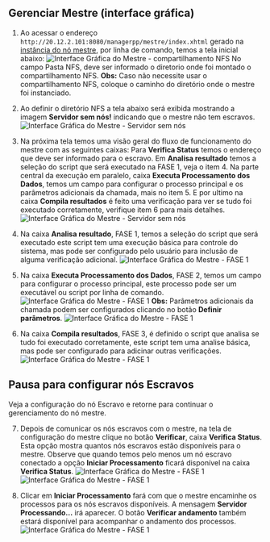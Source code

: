 ## Gerenciar Mestre (interface gráfica)

1. Ao acessar o endereço `http://20.12.2.101:8080/managerpp/mestre/index.xhtml` gerado na [instância do nó mestre](https://github.com/renedet/managerpp/tree/master/Tutorial#instanciar-mestre), por linha de comando, temos a tela inicial abaixo:
![Interface Gráfica do Mestre - compartilhamento NFS](https://raw.githubusercontent.com/renedet/managerpp/master/Tutorial/imagens/img1.png)
No campo Pasta NFS, deve ser informado o diretorio onde foi montado o compartilhamento NFS.
**Obs:** Caso não necessite usar o compartilhamento NFS, coloque o caminho do diretório onde o mestre foi instanciado.

2. Ao definir o diretório NFS a tela abaixo será exibida mostrando a imagem **Servidor sem nós!** indicando que o mestre não tem escravos.
![Interface Gráfica do Mestre - Servidor sem nós](https://raw.githubusercontent.com/renedet/managerpp/master/Tutorial/imagens/img2.png)

3. Na próxima tela temos uma visão geral do fluxo de funcionamento do mestre com as seguintes caixas:
Para **Verifica Status** temos o endereço que deve ser informado para o escravo.
Em **Analisa resultado** temos a seleção do script que será executado na FASE 1, veja o item 4.
Na parte central da execução em paralelo, caixa **Executa Processamento dos Dados**, temos um campo para configurar o processo principal e os parâmetros adicionais da chamada, mais no item 5.
E por ultimo na caixa **Compila resultados** é feito uma verificação para ver se tudo foi executado corretamente, verifique item 6 para mais detalhes.
![Interface Gráfica do Mestre - Servidor sem nós](https://raw.githubusercontent.com/renedet/managerpp/master/Tutorial/imagens/img3.png)

4. Na caixa **Analisa resultado**, FASE 1, temos a seleção do script que será executado este script tem uma execução básica para controle do sistema, mas pode ser configurado pelo usuário para inclusão de alguma verificação adicional.
![Interface Gráfica do Mestre - FASE 1](https://raw.githubusercontent.com/renedet/managerpp/master/Tutorial/imagens/img4.png)

5. Na caixa **Executa Processamento dos Dados**, FASE 2, temos um campo para configurar o processo principal, este processo pode ser um executável ou script por linha de comando.
![Interface Gráfica do Mestre - FASE 1](https://raw.githubusercontent.com/renedet/managerpp/master/Tutorial/imagens/img6.png)
**Obs:** Parâmetros adicionais da chamada podem ser configurados clicando no botão **Definir parâmetros**.
![Interface Gráfica do Mestre - FASE 1](https://raw.githubusercontent.com/renedet/managerpp/master/Tutorial/imagens/img7.png)

6. Na caixa **Compila resultados**, FASE 3, é definido o script que analisa se tudo foi executado corretamente, este script tem uma analise básica, mas pode ser configurado para adicinar outras verificações.
![Interface Gráfica do Mestre - FASE 1](https://raw.githubusercontent.com/renedet/managerpp/master/Tutorial/imagens/img5.png)

## Pausa para configurar nós Escravos
Veja a configuração do nó Escravo e retorne para continuar o gerenciamento do nó mestre.

7. Depois de comunicar os nós escravos com o mestre, na tela de configuração do mestre clique no botão **Verificar**, caixa **Verifica Status**. Esta opção mostra quantos nós escravos estão disponíveis para o mestre.
Observe que quando temos pelo menos um nó escravo conectado a opção **Iniciar Processamento** ficará disponível na caixa **Verifica Status**.
![Interface Gráfica do Mestre - FASE 1](https://raw.githubusercontent.com/renedet/managerpp/master/Tutorial/imagens/img12.png)
![Interface Gráfica do Mestre - FASE 1](https://raw.githubusercontent.com/renedet/managerpp/master/Tutorial/imagens/img13.png)

8. Clicar em **Iniciar Processamento** fará com que o mestre encaminhe os processos para os nós escravos disponíveis. A mensagem **Servidor Processando...** irá aparecer.
O botão **Verificar andamento** também estará disponível para acompanhar o andamento dos processos.
![Interface Gráfica do Mestre - FASE 1](https://raw.githubusercontent.com/renedet/managerpp/master/Tutorial/imagens/img14.png)
